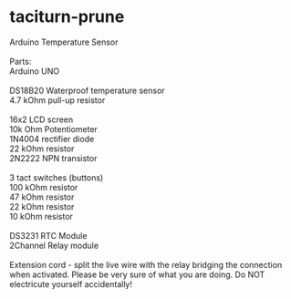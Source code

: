 # taciturn-prune
Arduino Temperature Sensor<br>
<br>
Parts:<br>
Arduino UNO<br>
<br>
DS18B20 Waterproof temperature sensor<br>
4.7 kOhm pull-up resistor<br>
<br>
16x2 LCD screen<br>
10k Ohm Potentiometer<br>
1N4004 rectifier diode<br>
22 kOhm resistor<br>
2N2222 NPN transistor<br>
<br>
3 tact switches (buttons)<br>
100 kOhm resistor<br>
47 kOhm resistor<br>
22 kOhm resistor<br>
10 kOhm resistor<br>
<br>
DS3231 RTC Module<br>
2Channel Relay module<br>
<br>
Extension cord - split the live wire with the relay bridging the connection when activated. Please be very sure of what you are doing. Do NOT electricute yourself accidentally!
